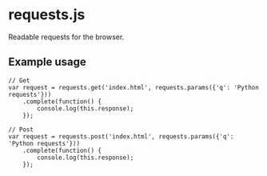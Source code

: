 requests.js
===========
Readable requests for the browser.

## Example usage

    // Get
    var request = requests.get('index.html', requests.params({'q': 'Python requests'}))
        .complete(function() {
            console.log(this.response);
        });

    // Post
    var request = requests.post('index.html', requests.params({'q': 'Python requests'}))
        .complete(function() {
            console.log(this.response);
        });
